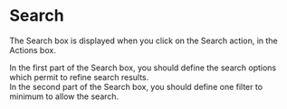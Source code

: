 Search
======

The Search box is displayed when you click on the Search action, in the Actions box.

In the first part of the Search box, you should define the search options which permit to refine search results.\
In the second part of the Search box, you should define one filter to minimum to allow the search.


